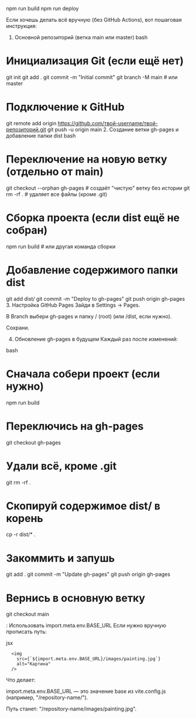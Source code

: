 npm run build
npm run deploy

Если хочешь делать всё вручную (без GitHub Actions), вот пошаговая инструкция:

1. Основной репозиторий (ветка main или master)
bash
# Инициализация Git (если ещё нет)
git init
git add .
git commit -m "Initial commit"
git branch -M main  # или master

# Подключение к GitHub
git remote add origin https://github.com/твой-username/твой-репозиторий.git
git push -u origin main
2. Создание ветки gh-pages и добавление папки dist
bash
# Переключение на новую ветку (отдельно от main)
git checkout --orphan gh-pages  # создаёт "чистую" ветку без истории
git rm -rf .  # удаляет все файлы (кроме .git)

# Сборка проекта (если dist ещё не собран)
npm run build  # или другая команда сборки

# Добавление содержимого папки dist
git add dist/
git commit -m "Deploy to gh-pages"
git push origin gh-pages
3. Настройка GitHub Pages
Зайди в Settings → Pages.

В Branch выбери gh-pages и папку / (root) (или /dist, если нужно).

Сохрани.

4. Обновление gh-pages в будущем
Каждый раз после изменений:

bash
# Сначала собери проект (если нужно)
npm run build

# Переключись на gh-pages
git checkout gh-pages

# Удали всё, кроме .git
git rm -rf .

# Скопируй содержимое dist/ в корень
cp -r dist/* .

# Закоммить и запушь
git add .
git commit -m "Update gh-pages"
git push origin gh-pages

# Вернись в основную ветку
git checkout main


: Использовать import.meta.env.BASE_URL
Если нужно вручную прописать путь:

jsx

```
  <img 
    src={`${import.meta.env.BASE_URL}/images/painting.jpg`} 
    alt="Картина"
  />
```
Что делает:

import.meta.env.BASE_URL — это значение base из vite.config.js (например, "/repository-name/").

Путь станет: "/repository-name/images/painting.jpg".